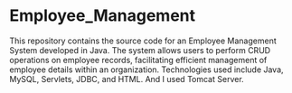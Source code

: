 # Employee_Management
This repository contains the source code for an Employee Management System developed in Java. The system allows users to perform CRUD operations on employee records, facilitating efficient management of employee details within an organization. Technologies used include Java, MySQL, Servlets, JDBC, and HTML. And I used Tomcat Server.
